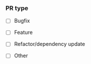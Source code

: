 <!--

Thank you very much for contributing to imag.

Please notice: I, the author of imag, am currently on a sabatical (May 2018
until early 2019). I am not sure whether I will have access to the internet
during that time. I may respond slowly - delay of 2-4 weeks or even more are
possible! I hope it won't be more.

-->

<!--

IMPORTANT NOTICE

We will close issue and PR contributions via github at some time in the future
(more information [here](https://imag-pim.org/blog/2018/06/10/off-of-github/))!

Github is only used for CI right now, main development continues on the
mailinglist.

Please send issues and pull requests (either via `git request-pull` or `git
format-patch` + `git send-email`) to
[the imag mailinglist](https://imag-pim.org/mailinglist/).

-->

### PR type

- [ ] Bugfix
- [ ] Feature
- [ ] Refactor/dependency update
- [ ] Other

